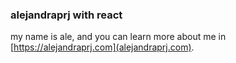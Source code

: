 ### alejandraprj with react

my name is ale, and you can learn more about me in [https://alejandraprj.com](alejandraprj.com).
